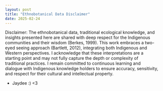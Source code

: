 ```yaml
---
layout: post
title: "Ethnobotanical Data Disclaimer"
date: 2025-02-24
---
```


Disclaimer:
The ethnobotanical data, traditional ecological knowledge, and insights presented here are shared with deep respect for the Indigenous communities and their wisdom (Berkes, 1999). This work embraces a two-eyed seeing approach (Bartlett, 2012), integrating both Indigenous and Western perspectives. I acknowledge that these interpretations are a starting point and may not fully capture the depth or complexity of traditional practices. I remain committed to continuous learning and dialogue with Indigenous knowledge holders to ensure accuracy, sensitivity, and respect for their cultural and intellectual property.

- Jaydee :) <3
